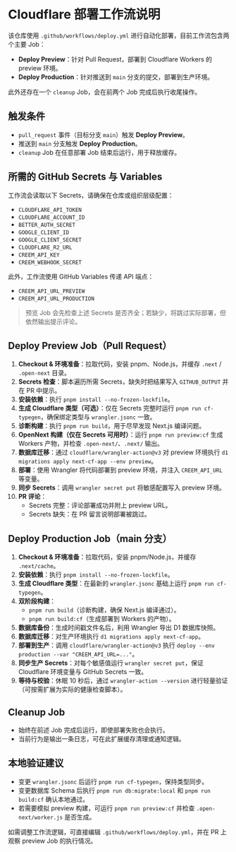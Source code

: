# Cloudflare 部署工作流说明

该仓库使用 `.github/workflows/deploy.yml` 进行自动化部署，目前工作流包含两个主要 Job：

- **Deploy Preview**：针对 Pull Request，部署到 Cloudflare Workers 的 preview 环境。
- **Deploy Production**：针对推送到 `main` 分支的提交，部署到生产环境。

此外还存在一个 `cleanup` Job，会在前两个 Job 完成后执行收尾操作。

## 触发条件

- `pull_request` 事件（目标分支 `main`）触发 **Deploy Preview**。
- 推送到 `main` 分支触发 **Deploy Production**。
- `cleanup` Job 在任意部署 Job 结束后运行，用于释放缓存。

## 所需的 GitHub Secrets 与 Variables

工作流会读取以下 Secrets，请确保在仓库或组织层级配置：

- `CLOUDFLARE_API_TOKEN`
- `CLOUDFLARE_ACCOUNT_ID`
- `BETTER_AUTH_SECRET`
- `GOOGLE_CLIENT_ID`
- `GOOGLE_CLIENT_SECRET`
- `CLOUDFLARE_R2_URL`
- `CREEM_API_KEY`
- `CREEM_WEBHOOK_SECRET`

此外，工作流使用 GitHub Variables 传递 API 端点：

- `CREEM_API_URL_PREVIEW`
- `CREEM_API_URL_PRODUCTION`

> 预览 Job 会先检查上述 Secrets 是否齐全；若缺少，将跳过实际部署，但依然输出提示评论。

## Deploy Preview Job（Pull Request）

1. **Checkout & 环境准备**：拉取代码，安装 pnpm、Node.js，并缓存 `.next` / `.open-next` 目录。
2. **Secrets 检查**：脚本遍历所需 Secrets，缺失时把结果写入 `GITHUB_OUTPUT` 并在 PR 中提示。
3. **安装依赖**：执行 `pnpm install --no-frozen-lockfile`。
4. **生成 Cloudflare 类型（可选）**：仅在 Secrets 完整时运行 `pnpm run cf-typegen`，确保绑定类型与 `wrangler.jsonc` 一致。
5. **诊断构建**：执行 `pnpm run build`，用于尽早发现 Next.js 编译问题。
6. **OpenNext 构建（仅在 Secrets 可用时）**：运行 `pnpm run preview:cf` 生成 Workers 产物，并检查 `.open-next/`、`.next/` 输出。
7. **数据库迁移**：通过 `cloudflare/wrangler-action@v3` 对 preview 环境执行 `d1 migrations apply next-cf-app --env preview`。
8. **部署**：使用 Wrangler 将代码部署到 preview 环境，并注入 `CREEM_API_URL` 等变量。
9. **同步 Secrets**：调用 `wrangler secret put` 将敏感配置写入 preview 环境。
10. **PR 评论**：
    - Secrets 完整：评论部署成功并附上 preview URL。
    - Secrets 缺失：在 PR 留言说明部署被跳过。

## Deploy Production Job（main 分支）

1. **Checkout & 环境准备**：拉取代码，安装 pnpm/Node.js，并缓存 `.next/cache`。
2. **安装依赖**：执行 `pnpm install --no-frozen-lockfile`。
3. **生成 Cloudflare 类型**：在最新的 `wrangler.jsonc` 基础上运行 `pnpm run cf-typegen`。
4. **双阶段构建**：
    - `pnpm run build`（诊断构建，确保 Next.js 编译通过）。
    - `pnpm run build:cf`（生成部署到 Workers 的产物）。
5. **数据库备份**：生成时间戳文件名后，利用 Wrangler 导出 D1 数据库快照。
6. **数据库迁移**：对生产环境执行 `d1 migrations apply next-cf-app`。
7. **部署到生产**：调用 `cloudflare/wrangler-action@v3` 执行 `deploy --env production --var "CREEM_API_URL=..."`。
8. **同步生产 Secrets**：对每个敏感值运行 `wrangler secret put`，保证 Cloudflare 环境变量与 GitHub Secrets 一致。
9. **等待与校验**：休眠 10 秒后，通过 `wrangler-action --version` 进行轻量验证（可按需扩展为实际的健康检查脚本）。

## Cleanup Job

- 始终在前述 Job 完成后运行，即使部署失败也会执行。
- 当前行为是输出一条日志，可在此扩展缓存清理或通知逻辑。

## 本地验证建议

- 变更 `wrangler.jsonc` 后运行 `pnpm run cf-typegen`，保持类型同步。
- 变更数据库 Schema 后执行 `pnpm run db:migrate:local` 和 `pnpm run build:cf` 确认本地通过。
- 若需要模拟 preview 构建，可运行 `pnpm run preview:cf` 并检查 `.open-next/worker.js` 是否生成。

如需调整工作流逻辑，可直接编辑 `.github/workflows/deploy.yml`，并在 PR 上观察 preview Job 的执行情况。
